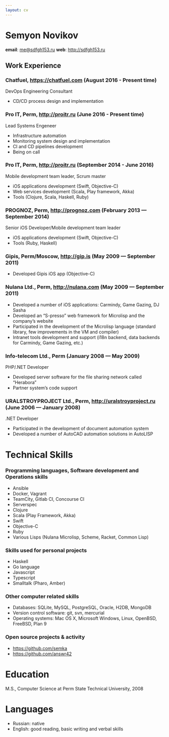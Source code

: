 ```yaml
---
layout: cv
---
```


Semyon Novikov
===========

**email**: <me@sdfgh153.ru>
**web**: <http://sdfgh153.ru>

## Work Experience

### Chatfuel, <https://chatfuel.com> (August 2016 - Present time)
DevOps Engineering Consultant

- CD/CD process design and implementation

### Pro IT, Perm, <http://proitr.ru> (June 2016 - Present time)
Lead Systems Engeneer

- Infrastructure automation
- Monitoring system design and implementation
- CI and CD pipelines development
- Being on call

### Pro IT, Perm, <http://proitr.ru> (September 2014 - June 2016)
Mobile development team leader, Scrum master

- iOS applications development (Swift, Objective-C)
- Web services development (Scala, Play framework, Akka)
- Tools (Clojure, Scala, Haskell, Ruby)

### PROGNOZ, Perm, <http://prognoz.com> (February 2013 — September 2014)
Senior iOS Developer/Mobile development team leader

- iOS applications development (Swift, Objective-C)
- Tools (Ruby, Haskell)

### Gipis, Perm/Moscow, <http://gip.is> (May 2009 — September 2011)

- Developed Gipis iOS app (Objective-C)

### Nulana Ltd., Perm, <http://nulana.com> (May 2009 — September 2011)

- Developed a number of iOS applications: Carmindy, Game Gazing, DJ Sasha
- Developed an “S-presso” web framework for Microlisp and the company’s website
- Participated in the development of the Microlisp language (standard library, few improvements in the VM and compiler)
- Intranet tools development and support (i18n backend, data backends for Carmindy, Game Gazing, etc.)

### Info-telecom Ltd., Perm (January 2008 — May 2009)
PHP/.NET Developer

- Developed server software for the file sharing network called “Herabora”
- Partner system’s code support

### URALSTROYPROJECT Ltd., Perm, <http://uralstroyproject.ru> (June 2006 — January 2008)
.NET Developer

- Participated in the development of document automation system
- Developed a number of AutoCAD automation solutions in AutoLISP

# Technical Skills

### Programming languages, Software development and Operations skills

- Ansible
- Docker, Vagrant
- TeamCity, Gitlab CI, Concourse CI
- Serverspec
- Clojure
- Scala (Play Framework, Akka)
- Swift
- Objective-C
- Ruby
- Various Lisps (Nulana Microlisp, Scheme, Racket, Common Lisp)

### Skills used for personal projects

- Haskell
- Go language
- Javascript
- Typescript
- Smalltalk (Pharo, Amber)

### Other computer related skills

- Databases: SQLite, MySQL, PostgreSQL, Oracle, H2DB, MongoDB
- Version control software: git, svn, mercurial
- Operating systems: Mac OS X, Microsoft Windows, Linux, OpenBSD, FreeBSD, Plan 9

### Open source projects & activity

- <https://github.com/semka>
- <https://github.com/answr42>

# Education
M.S., Computer Science at Perm State Technical University, 2008

# Languages

- Russian: native
- English: good reading, basic writing and verbal skills

